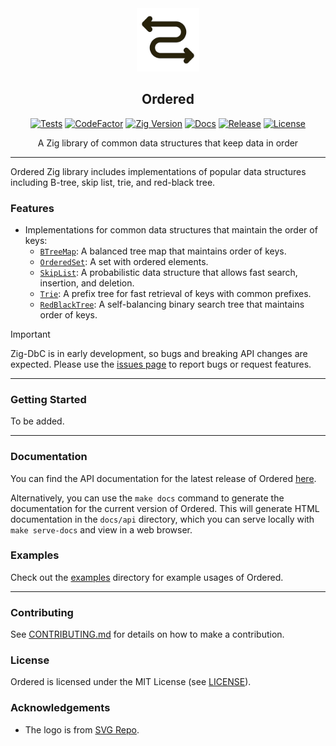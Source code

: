 <div align="center">
  <picture>
    <img alt="Ordered Logo" src="logo.svg" height="20%" width="20%">
  </picture>
<br>

<h2>Ordered</h2>

[![Tests](https://img.shields.io/github/actions/workflow/status/habedi/ordered/tests.yml?label=tests&style=flat&labelColor=282c34&logo=github)](https://github.com/habedi/ordered/actions/workflows/tests.yml)
[![CodeFactor](https://img.shields.io/codefactor/grade/github/habedi/ordered?label=code%20quality&style=flat&labelColor=282c34&logo=codefactor)](https://www.codefactor.io/repository/github/habedi/ordered)
[![Zig Version](https://img.shields.io/badge/Zig-0.14.1-orange?logo=zig&labelColor=282c34)](https://ziglang.org/download/)
[![Docs](https://img.shields.io/github/v/tag/habedi/ordered?label=docs&color=blue&style=flat&labelColor=282c34&logo=read-the-docs)](https://habedi.github.io/ordered/)
[![Release](https://img.shields.io/github/release/habedi/ordered.svg?label=release&style=flat&labelColor=282c34&logo=github)](https://github.com/habedi/ordered/releases/latest)
[![License](https://img.shields.io/badge/license-MIT-007ec6?label=license&style=flat&labelColor=282c34&logo=open-source-initiative)](https://github.com/habedi/ordered/blob/main/LICENSE)

A Zig library of common data structures that keep data in order

</div>

---

Ordered Zig library includes implementations of popular data structures including B-tree, skip list, trie, and
red-black tree.

### Features

- Implementations for common data structures that maintain the order of keys:
    - [`BTreeMap`](src/btree_map.zig): A balanced tree map that maintains order of keys.
    - [`OrderedSet`](src/sorted_set.zig): A set with ordered elements.
    - [`SkipList`](src/skip_list.zig): A probabilistic data structure that allows fast search, insertion, and deletion.
    - [`Trie`](src/trie.zig): A prefix tree for fast retrieval of keys with common prefixes.
    - [`RedBlackTree`](src/red_black_tree.zig): A self-balancing binary search tree that maintains order of keys.

> [!IMPORTANT]
> Zig-DbC is in early development, so bugs and breaking API changes are expected.
> Please use the [issues page](https://github.com/habedi/zig-dbc/issues) to report bugs or request features.

---

### Getting Started

To be added.

---

### Documentation

You can find the API documentation for the latest release of Ordered [here](https://habedi.github.io/ordered/).

Alternatively, you can use the `make docs` command to generate the documentation for the current version of Ordered.
This will generate HTML documentation in the `docs/api` directory, which you can serve locally with `make serve-docs`
and view in a web browser.

### Examples

Check out the [examples](examples/) directory for example usages of Ordered.

---

### Contributing

See [CONTRIBUTING.md](CONTRIBUTING.md) for details on how to make a contribution.

### License

Ordered is licensed under the MIT License (see [LICENSE](LICENSE)).

### Acknowledgements

* The logo is from [SVG Repo](https://www.svgrepo.com/svg/469537/zig-zag-left-right-arrow).
